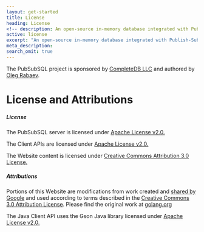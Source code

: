 ```yaml
---
layout: get-started
title: License
heading: License
<!-- description: An open-source in-memory database integrated with Publish-Subscribe - Ver. 1.2.0 -->
active: license
excerpt: "An open-source in-memory database integrated with Publish-Subscribe and MySQL"
meta_description: 
search_omit: true
---
```


The PubSubSQL project is sponsored by [CompleteDB LLC] and authored by [Oleg Rabaev].

License and Attributions
========================

##### License

The PubSubSQL server is licensed under [Apache License v2.0.]

The Client APIs are licensed under [Apache License v2.0.]

The Website content is licensed under [Creative Commons Attribution 3.0 License.]

##### Attributions

Portions of this Website are modifications from work created and [shared by Google] and used according to terms described in the [Creative Commons 3.0 Attribution License][Creative Commons Attribution 3.0 License.]. Please find the original work at [golang.org]

The Java Client API uses the Gson Java library licensed under [Apache License v2.0.]

  [CompleteDB LLC]: http://www.completedb.com
  [Oleg Rabaev]: mailto:info@pubsubsql.com
  [Apache License v2.0.]: http://www.apache.org/licenses/
  [Creative Commons Attribution 3.0 License.]: http://creativecommons.org/licenses/by/3.0/
  [shared by Google]: https://golang.org/LICENSE
  [golang.org]: http://www.golang.org
